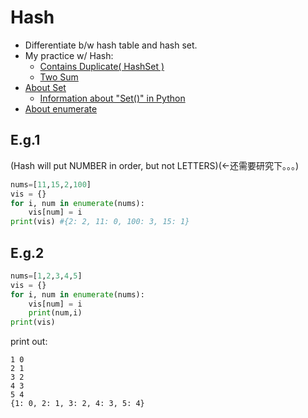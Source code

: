# Hash

* Differentiate b/w hash table and hash set.
* My practice w/ Hash:
  * [Contains Duplicate( HashSet )](https://github.com/tingyuyang/python_lc/blob/master/Easy/217.%20Contains%20Duplicate.py)
  * [Two Sum](https://github.com/tingyuyang/python_lc/blob/master/Easy/1.%20Two%20Sum.py)
* [About Set](https://github.com/tingyuyang/python_lc/blob/master/Memo/About%20Set.md)
	* [Information about "Set()" in Python](http://www.learnpython.org/en/Sets)
* [About enumerate](https://github.com/tingyuyang/python_lc/blob/master/Memo/About%20Enumerate.md)


## E.g.1
(Hash will put NUMBER in order, but not LETTERS)(<-还需要研究下。。。)
```python
nums=[11,15,2,100]
vis = {}
for i, num in enumerate(nums):
    vis[num] = i
print(vis) #{2: 2, 11: 0, 100: 3, 15: 1}
```
## E.g.2
```python
nums=[1,2,3,4,5]
vis = {}
for i, num in enumerate(nums):
	vis[num] = i
	print(num,i)
print(vis)
```
print out:
```
1 0
2 1
3 2
4 3
5 4
{1: 0, 2: 1, 3: 2, 4: 3, 5: 4}
```

